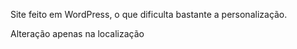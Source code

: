 Site feito em WordPress, o que dificulta bastante a personalização.

Alteração apenas na localização
